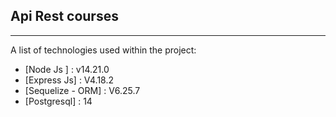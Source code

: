 ## Api Rest courses

***

A list of technologies used within the project:

* [Node Js ] : v14.21.0
* [Express Js] : V4.18.2
* [Sequelize - ORM] : V6.25.7
* [Postgresql] : 14